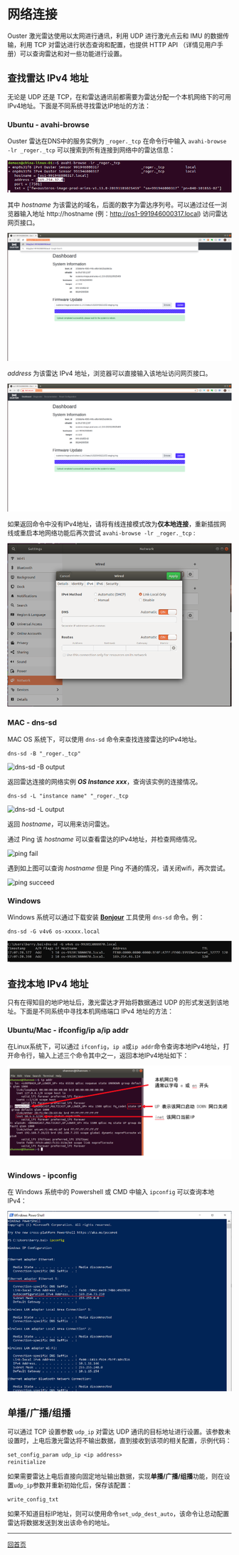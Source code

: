 # 网络连接

Ouster 激光雷达使用以太网进行通讯，利用 UDP 进行激光点云和 IMU 的数据传输，利用 TCP 对雷达进行状态查询和配置，也提供 HTTP API （详情见用户手册）可以查询雷达和对一些功能进行设置。

## 查找雷达 IPv4 地址

无论是 UDP 还是 TCP，在和雷达通讯前都需要为雷达分配一个本机网络下的可用IPv4地址。下面是不同系统寻找雷达IP地址的方法：

### Ubuntu - avahi-browse

Ouster 雷达在DNS中的服务实例为 `_roger._tcp` 在命令行中输入 `avahi-browse -lr _roger._tcp` 可以搜索到所有连接到网络中的雷达信息：

![avahi-browse command](imgs/avahi-browse.png)

其中 *hostname* 为该雷达的域名，后面的数字为雷达序列号。可以通过过任一浏览器输入地址 http://hostname (例：http://os1-991946000317.local) 访问雷达网页接口。

![ip dashboard](imgs/Dashboardwithhostname.png)

*address* 为该雷达 IPv4 地址，浏览器可以直接输入该地址访问网页接口。

![hostname dashboard](imgs/dashboard.png)

如果返回命令中没有IPv4地址，请将有线连接模式改为**仅本地连接**，重新插拔网线或重启本地网络功能后再次尝试 `avahi-browse -lr _roger._tcp` :

![local-link only](imgs/link-local-only.png)

### MAC - dns-sd

MAC OS 系统下，可以使用 `dns-sd` 命令来查找连接雷达的IPv4地址。

```
dns-sd -B "_roger._tcp"
```
![dns-sd -B output](TODO)

返回雷达连接的网络实例 ***OS Instance xxx***，查询该实例的连接情况。

```
dns-sd -L "instance name" "_roger._tcp
```
![dns-sd -L output](TODO)

返回 *hostname*，可以用来访问雷达。

通过 Ping 该 *hostname* 可以查看雷达的IPv4地址，并检查网络情况。

![ping fail](TODO)

遇到如上图可以查询 *hostname* 但是 Ping 不通的情况，请关闭wifi，再次尝试。

![ping succeed](TODO)

### Windows

Windows 系统可以通过下载安装 [**Bonjour**](https://eyun.baidu.com/s/3kWjPGSB) 工具使用 `dns-sd` 命令。例：

```
dns-sd -G v4v6 os-xxxxx.local
```
![win dns-sd](imgs/win_dns-sd.png)

## 查找本地 IPv4 地址

只有在得知目的地IP地址后，激光雷达才开始将数据通过 UDP 的形式发送到该地址。下面是不同系统中寻找本机网络端口 IPv4 地址的方法：

### Ubuntu/Mac - ifconfig/ip a/ip addr

在Linux系统下，可以通过 `ifconfig`，`ip a`或`ip addr`命令查询本地IPv4地址，打开命令行，输入上述三个命令其中之一，返回本地IPv4地址如下：

![ifconfig](imgs/ip_addr.png)

### Windows - ipconfig

在 Windows 系统中的 Powershell 或 CMD 中输入 `ipconfig` 可以查询本地IPv4：

![win ip](imgs/win_ipconfig.png)


## 单播/广播/组播

可以通过 TCP 设置参数 `udp_ip` 对雷达 UDP 通讯的目标地址进行设置。该参数未设置时，上电后激光雷达将不输出数据，直到接收到该项的相关配置，示例代码：

```
set_config_param udp_ip <ip address>
reinitialize
```

如果需要雷达上电后直接向固定地址输出数据，实现**单播/广播/组播**功能，则在设置`udp_ip`参数并重新初始化后，保存该配置：

```
write_config_txt
```
如果不知道目标IP地址，则可以使用命令`set_udp_dest_auto`，该命令让总动配置雷达将数据发送到发出该命令的地址。

---
[回首页](#main)